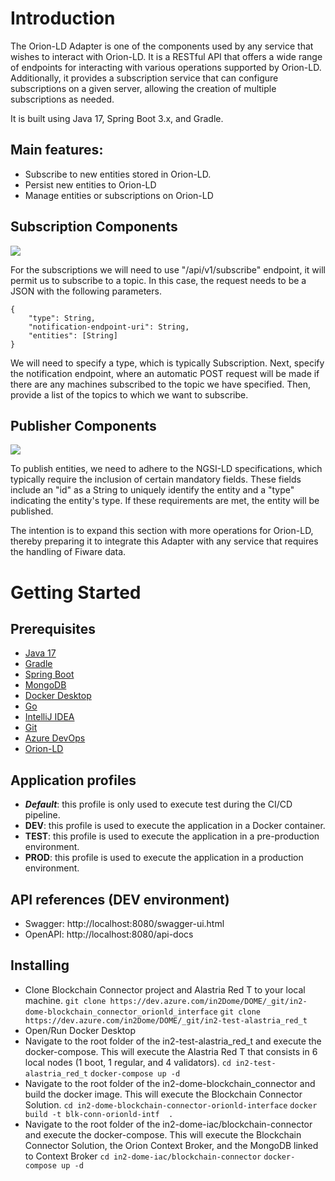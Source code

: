 # Introduction

The Orion-LD Adapter is one of the components used by any service that wishes to interact with Orion-LD. It is a RESTful API that offers a wide range of endpoints for interacting with various operations supported by Orion-LD. Additionally, it provides a subscription service that can configure subscriptions on a given server, allowing the creation of multiple subscriptions as needed.

It is built using Java 17, Spring Boot 3.x, and Gradle.

## Main features:
- Subscribe to new entities stored in Orion-LD.
- Persist new entities to Orion-LD
- Manage entities or subscriptions on Orion-LD

## Subscription Components
[![](https://mermaid.ink/img/pako:eNqVkzFvwjAQhf-K5amVQNCOHlhK1aFFIFJ18mLsS2Mpsd2zjYQQ_72mcZBSAqWZLN_zd--dcnsqrQLKqIevCEbCXItPFA03JH1OYNBSO2ECWQhZaQPnhSJuvETtgrbmyZqAtq4Br-sKwK2WA7Alpur4bc5NW8tdx7PZcBtGVsvinayP7n0gE-H0ZPsw8a14kzsMv_0FzZ4YcWgleJ-Zd_fnjCxNgM4vIy_Qj-hJibY5BSLHN91YusvxJQt90FwEcc3EIOIDUJe7PukypBdlFTe19hWxSJ6VDkOMPxOswbukhn_7XrXTvwmQ_w5GHqdTsny9Gu-k7c82ZwXVpQXFDR3RBrARWqXN2B-xnIYKGuCUpaOCUsQ6cMrNIUlFDLbYGUlZwAgjGp0SoVskykpR-3QLiW1x0W7bz9IdvgG-tT_W?type=png)](https://mermaid.live/edit#pako:eNqVkzFvwjAQhf-K5amVQNCOHlhK1aFFIFJ18mLsS2Mpsd2zjYQQ_72mcZBSAqWZLN_zd--dcnsqrQLKqIevCEbCXItPFA03JH1OYNBSO2ECWQhZaQPnhSJuvETtgrbmyZqAtq4Br-sKwK2WA7Alpur4bc5NW8tdx7PZcBtGVsvinayP7n0gE-H0ZPsw8a14kzsMv_0FzZ4YcWgleJ-Zd_fnjCxNgM4vIy_Qj-hJibY5BSLHN91YusvxJQt90FwEcc3EIOIDUJe7PukypBdlFTe19hWxSJ6VDkOMPxOswbukhn_7XrXTvwmQ_w5GHqdTsny9Gu-k7c82ZwXVpQXFDR3RBrARWqXN2B-xnIYKGuCUpaOCUsQ6cMrNIUlFDLbYGUlZwAgjGp0SoVskykpR-3QLiW1x0W7bz9IdvgG-tT_W)

For the subscriptions we will need to use "/api/v1/subscribe" endpoint, it will permit us to subscribe to a topic.  In this case, the request needs to be a JSON with the following parameters.
```
{
    "type": String,
    "notification-endpoint-uri": String,
    "entities": [String]
}
```
We will need to specify a type, which is typically Subscription. Next, specify the notification endpoint, where an automatic POST request will be made if there are any machines subscribed to the topic we have specified. Then, provide a list of the topics to which we want to subscribe.

## Publisher Components
[![](https://mermaid.ink/img/pako:eNp1kjFvwyAQhf8KujmW1ZUhS9OtUaK6oxeCz_VJNlA4IkVR_nsutd2qcswE3PveO3FcwfoGQUPC74zO4o7MVzRD7ZSsYCKTpWAcq72xHTlcFo751FPqXr3j6Pse46qkwngmKxajYnIsttuFhVbHQ_WpPh5NJValCVSeX8ow6kZ8Af0ZTUHiEr3FlGajf-AkEuoQybvifafnknpzTHxR7NVcG9H5VDzLmlhpqKU4GBbpSuB6myl4l_ApJtz0YvpXCBsYULKokRFeH1gN3OGANWjZNtia3HMNtbuJ1GT21cVZ0BwzbiCHxvA8cdCt6ZPcYkPs4378Fj-_43YHvODBWg?type=png)](https://mermaid.live/edit#pako:eNp1kjFvwyAQhf8KujmW1ZUhS9OtUaK6oxeCz_VJNlA4IkVR_nsutd2qcswE3PveO3FcwfoGQUPC74zO4o7MVzRD7ZSsYCKTpWAcq72xHTlcFo751FPqXr3j6Pse46qkwngmKxajYnIsttuFhVbHQ_WpPh5NJValCVSeX8ow6kZ8Af0ZTUHiEr3FlGajf-AkEuoQybvifafnknpzTHxR7NVcG9H5VDzLmlhpqKU4GBbpSuB6myl4l_ApJtz0YvpXCBsYULKokRFeH1gN3OGANWjZNtia3HMNtbuJ1GT21cVZ0BwzbiCHxvA8cdCt6ZPcYkPs4378Fj-_43YHvODBWg)

To publish entities, we need to adhere to the NGSI-LD specifications, which typically require the inclusion of certain mandatory fields. These fields include an "id" as a String to uniquely identify the entity and a "type" indicating the entity's type. If these requirements are met, the entity will be published.

The intention is to expand this section with more operations for Orion-LD, thereby preparing it to integrate this Adapter with any service that requires the handling of Fiware data.

# Getting Started

## Prerequisites
- [Java 17](https://www.oracle.com/java/technologies/javase/jdk17-archive-downloads.html)
- [Gradle](https://gradle.org/install/)
- [Spring Boot](https://spring.io/projects/spring-boot/)
- [MongoDB](https://www.mongodb.com/)
- [Docker Desktop](https://www.docker.com/)
- [Go](https://golang.org/)
- [IntelliJ IDEA](https://www.jetbrains.com/idea/)
- [Git](https://git-scm.com/)
- [Azure DevOps](https://azure.microsoft.com/en-us/services/devops/)
- [Orion-LD](https://github.com/FIWARE/context.Orion-LD/blob/develop/doc/manuals-ld/installation-guide-docker.md)

## Application profiles
- <b>*Default*</b>: this profile is only used to execute test during the CI/CD pipeline.
- <b>DEV</b>: this profile is used to execute the application in a Docker container.
- <b>TEST</b>: this profile is used to execute the application in a pre-production environment.
- <b>PROD</b>: this profile is used to execute the application in a production environment.

## API references (DEV environment)
- Swagger: http://localhost:8080/swagger-ui.html
- OpenAPI: http://localhost:8080/api-docs
## Installing
- Clone Blockchain Connector project and Alastria Red T to your local machine.
  ```git clone https://dev.azure.com/in2Dome/DOME/_git/in2-dome-blockchain_connector_orionld_interface```
  ```git clone https://dev.azure.com/in2Dome/DOME/_git/in2-test-alastria_red_t```
- Open/Run Docker Desktop
- Navigate to the root folder of the in2-test-alastria_red_t and execute the docker-compose. This will execute the Alastria Red T that consists in 6 local nodes (1 boot, 1 regular, and 4 validators).
  ```cd in2-test-alastria_red_t```
  ```docker-compose up -d```
- Navigate to the root folder of the in2-dome-blockchain_connector and build the docker image. This will execute the Blockchain Connector Solution.
  ```cd in2-dome-blockchain-connector-orionld-interface```
  ```docker build -t blk-conn-orionld-intf  . ```
- Navigate to the root folder of the in2-dome-iac/blockchain-connector and execute the docker-compose. This will execute the Blockchain Connector Solution, the Orion Context Broker, and the MongoDB linked to Context Broker
  ```cd in2-dome-iac/blockchain-connector```
  ```docker-compose up -d```




